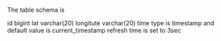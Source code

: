 The table schema is 

id bigint
lat varchar(20)
longitute varchar(20)
time type is timestamp and default value is current_timestamp 
refresh time is set to 3sec

